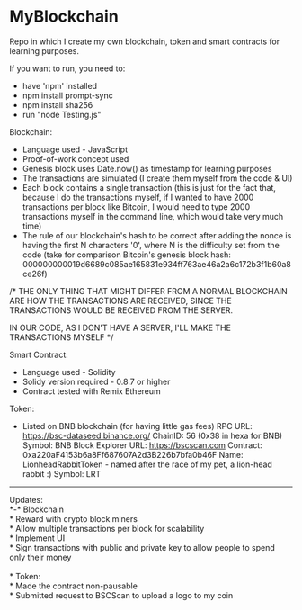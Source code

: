 # MyBlockchain

Repo in which I create my own blockchain, token and smart contracts for learning purposes.

If you want to run, you need to:
* have 'npm' installed 
* npm install prompt-sync
* npm install sha256
* run "node Testing.js"

Blockchain:
* Language used - JavaScript
* Proof-of-work concept used
* Genesis block uses Date.now() as timestamp for learning purposes
* The transactions are simulated (I create them myself from the code & UI)
* Each block contains a single transaction (this is just for the fact that, because I do the transactions myself,
if I wanted to have 2000 transactions per block like Bitcoin, I would need to type 2000 transactions myself in the command line,
which would take very much time)
* The rule of our blockchain's hash to be correct after adding the nonce is having the first N characters '0', where N is the difficulty set from the code (take for comparison Bitcoin's genesis block hash:
000000000019d6689c085ae165831e934ff763ae46a2a6c172b3f1b60a8ce26f)

/* THE ONLY THING THAT MIGHT DIFFER
FROM A NORMAL BLOCKCHAIN ARE HOW THE TRANSACTIONS ARE RECEIVED,
SINCE THE TRANSACTIONS WOULD BE RECEIVED FROM THE SERVER.

IN OUR CODE, AS I DON'T HAVE A SERVER, I'LL MAKE
THE TRANSACTIONS MYSELF */

Smart Contract:
* Language used - Solidity
* Solidy version required - 0.8.7 or higher
* Contract tested with Remix Ethereum

Token:
* Listed on BNB blockchain (for having little gas fees)
RPC URL: https://bsc-dataseed.binance.org/
ChainID: 56 (0x38 in hexa for BNB)
Symbol: BNB
Block Explorer URL: https://bscscan.com
Contract: 0xa220aF4153b6a8Ff687607A2d3B226b7bfa0b46F
Name: LionheadRabbitToken - named after the race of my pet, a lion-head rabbit :)
Symbol: LRT

<hr>
Updates:
<br>
*-* Blockchain<br>
* Reward with crypto block miners<br>
* Allow multiple transactions per block for scalability<br>
* Implement UI<br>
* Sign transactions with public and private key to allow people to spend only their money<br>
<br>
* Token:<br>
* Made the contract non-pausable<br>
* Submitted request to BSCScan to upload a logo to my coin<br>
